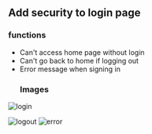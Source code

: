 ## Add security to login page
### functions
* Can't access home page without login
* Can't go back to home if logging out
* Error message when signing in
  ### Images
 ![login](https://github.com/salma-4/Spring_Training/assets/116264673/69b6bcae-0f3b-4399-9f36-92e4ce715503)
 
 ![logout](https://github.com/salma-4/Spring_Training/assets/116264673/bcf57652-c298-4d46-a21b-bfa2a92b8988)
 ![error](https://github.com/salma-4/Spring_Training/assets/116264673/d3d76d6e-cf55-4175-8633-4e9e21522e90)
